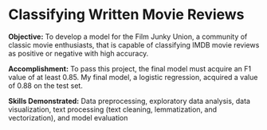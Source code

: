 # Classifying Written Movie Reviews
 
**Objective:** To develop a model for the Film Junky Union, a community of classic movie enthusiasts, that is capable of classifying IMDB movie reviews as positive or negative with high accuracy.

**Accomplishment:** To pass this project, the final model must acquire an F1 value of at least 0.85. My final model, a logistic regression, acquired a value of 0.88 on the test set.

**Skills Demonstrated:** Data preprocessing, exploratory data analysis, data visualization, text processing (text cleaning, lemmatization, and vectorization), and model evaluation
